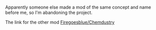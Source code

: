 Apparently someone else made a mod of the same concept and name before me, so I'm abandoning the project.

The link for the other mod [Firegoesblue/Chemdustry](https://github.com/Firegoesblue/Chemdustry)
